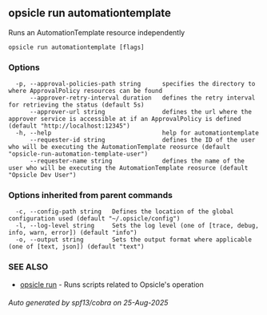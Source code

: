 ## opsicle run automationtemplate

Runs an AutomationTemplate resource independently

```
opsicle run automationtemplate [flags]
```

### Options

```
  -p, --approval-policies-path string      specifies the directory to where ApprovalPolicy resources can be found
      --approver-retry-interval duration   defines the retry interval for retrieving the status (default 5s)
      --approver-url string                defines the url where the approver service is accessible at if an ApprovalPolicy is defined (default "http://localhost:12345")
  -h, --help                               help for automationtemplate
      --requester-id string                defines the ID of the user who will be executing the AutomationTemplate reosurce (default "opsicle-run-automation-template-user")
      --requester-name string              defines the name of the user who will be executing the AutomationTemplate reosurce (default "Opsicle Dev User")
```

### Options inherited from parent commands

```
  -c, --config-path string   Defines the location of the global configuration used (default "~/.opsicle/config")
  -l, --log-level string     Sets the log level (one of [trace, debug, info, warn, error]) (default "info")
  -o, --output string        Sets the output format where applicable (one of [text, json]) (default "text")
```

### SEE ALSO

* [opsicle run](cli/opsicle_run.md)	 - Runs scripts related to Opsicle's operation

###### Auto generated by spf13/cobra on 25-Aug-2025
